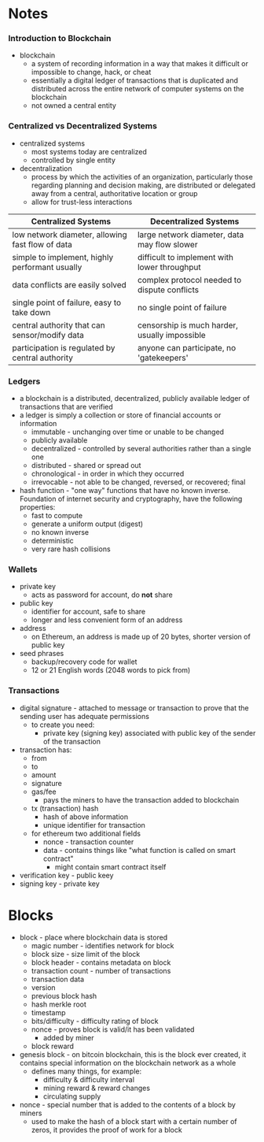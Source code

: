 # Notes

### Introduction to Blockchain

- blockchain
    - a system of recording information in a way that makes it difficult or impossible to change, hack, or cheat
    - essentially a digital ledger of transactions that is duplicated and distributed across the entire network of computer systems on the blockchain
    - not owned a central entity

### Centralized vs Decentralized Systems

- centralized systems
    - most systems today are centralized
    - controlled by single entity
- decentralization
    - process by which the activities of an organization, particularly those regarding planning and decision making, are distributed or delegated away from a central, authoritative location or group
    - allow for trust-less interactions

| Centralized Systems                             | Decentralized Systems                           |
| ------------------------------------------------| ------------------------------------------------|
| low network diameter, allowing fast flow of data| large network diameter, data may flow slower    |
| simple to implement, highly performant usually  | difficult to implement with lower throughput    |
| data conflicts are easily solved                | complex protocol needed to dispute conflicts    |
| single point of failure, easy to take down      | no single point of failure                      |
| central authority that can sensor/modify data   | censorship is much harder, usually impossible   |
| participation is regulated by central authority | anyone can participate, no 'gatekeepers'        |

### Ledgers

- a blockchain is a distributed, decentralized, publicly available ledger of transactions that are verified
- a ledger is simply a collection or store of financial accounts or information
    - immutable - unchanging over time or unable to be changed
    - publicly available
    - decentralized - controlled by several authorities rather than a single one
    - distributed - shared or spread out
    - chronological - in order in which they occurred
    - irrevocable - not able to be changed, reversed, or recovered; final
- hash function - "one way" functions that have no known inverse. Foundation of internet security and cryptography, have the following properties:
    - fast to compute
    - generate a uniform output (digest)
    - no known inverse
    - deterministic
    - very rare hash collisions

### Wallets

- private key
    - acts as password for account, do **not** share
- public key
    - identifier for account, safe to share
    - longer and less convenient form of an address
- address
    - on Ethereum, an address is made up of 20 bytes, shorter version of public key
- seed phrases
    - backup/recovery code for wallet
    - 12 or 21 English words (2048 words to pick from)

### Transactions

- digital signature - attached to message or transaction to prove that the sending user has adequate permissions
    - to create you need:
        - private key (signing key) associated with public key of the sender of the transaction
- transaction has:
    - from
    - to
    - amount
    - signature
    - gas/fee
        - pays the miners to have the transaction added to blockchain
    - tx (transaction) hash
        - hash of above information
        - unique identifier for transaction
    - for ethereum two additional fields
        - nonce - transaction counter
        - data - contains things like "what function is called on smart contract"
            - might contain smart contract itself
- verification key - public keey
- signing key - private key

# Blocks

- block - place where blockchain data is stored
    - magic number - identifies network for block
    - block size - size limit of the block
    - block header - contains metadata on block
    - transaction count - number of transactions
    - transaction data 
    - version
    - previous block hash
    - hash merkle root
    - timestamp
    - bits/difficulty - difficulty rating of block
    - nonce - proves block is valid/it has been validated
        - added by miner
    - block reward
- genesis block - on bitcoin blockchain, this is the block ever created, it contains special information on the blockchain network as a whole
    - defines many things, for example:
        - difficulty & difficulty interval
        - mining reward & reward changes
        - circulating supply
- nonce - special number that is added to the contents of a block by miners
    - used to make the hash of a block start with a certain number of zeros, it provides the proof of work for a block